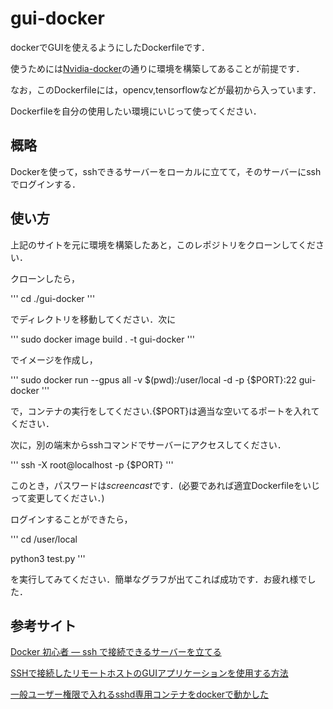 # gui-docker
dockerでGUIを使えるようにしたDockerfileです．

使うためには[Nvidia-docker](https://github.com/FirstSS-Sub/Docker-Mnist)の通りに環境を構築してあることが前提です．

なお，このDockerfileには，opencv,tensorflowなどが最初から入っています．

Dockerfileを自分の使用したい環境にいじって使ってください．
## 概略
Dockerを使って，sshできるサーバーをローカルに立てて，そのサーバーにsshでログインする．
## 使い方
上記のサイトを元に環境を構築したあと，このレポジトリをクローンしてください．

クローンしたら，

'''
cd ./gui-docker
'''

でディレクトリを移動してください．次に

'''
sudo docker image build . -t gui-docker
'''

でイメージを作成し，

'''
sudo docker run --gpus all  -v $(pwd):/user/local -d -p {$PORT}:22 gui-docker
'''

で，コンテナの実行をしてください.{$PORT}は適当な空いてるポートを入れてください．

次に，別の端末からsshコマンドでサーバーにアクセスしてください．

'''
ssh -X root@localhost -p {$PORT}
'''

このとき，パスワードは*screencast*です．(必要であれば適宜Dockerfileをいじって変更してください．)

ログインすることができたら，

'''
cd /user/local

python3 test.py
'''

を実行してみてください．簡単なグラフが出てこれば成功です．お疲れ様でした．
## 参考サイト
[Docker 初心者 — ssh で接続できるサーバーを立てる](https://qiita.com/YumaInaura/items/adb20c8083fce2da86e1)

[SSHで接続したリモートホストのGUIアプリケーションを使用する方法](https://users.miraclelinux.com/support/?q=node/374)

[一般ユーザー権限で入れるsshd専用コンテナをdockerで動かした](https://blog.n-z.jp/blog/2018-07-31-user-sshd-in-docker.html)
